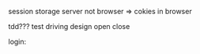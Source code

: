 session storage server not browser => cokies in browser

tdd???
test driving design
open close


login:



